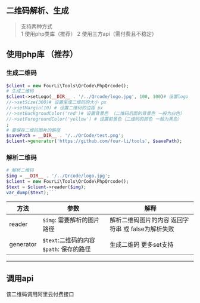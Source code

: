 二维码解析、生成
---

> 支持两种方式  
1 使用php类库（推荐） 
2 使用三方api（需付费且不稳定）

## 使用php库 （推荐）

### 生成二维码

```php
$client = new FourLi\Tools\QrCode\PhpQrcode();
# 生成二维码
$client->setLogo(__DIR__ . '/../Qrcode/logo.jpg', 100, 100)# 设置logo
//->setSize(300)# 设置生成二维码的大小 px
//->setMargin(10) # 设置二维码的边距 px
//->setBackgroudColor('red')# 设置背景色 （二维码后面的背景色 一般为白色）
//->setForegroundColor('yellow') # 设置前景色（二维码的颜色 一般为黑色）
;
# 要保存二维码图片的路径
$savePath = __DIR__ . '/../QrCode/test.png';
$client->generator('https://github.com/four-li/tools', $savePath);
```

### 解析二维码

```php
# 解析二维码
$img = __DIR__ . '/../Qrcode/logo.jpg';
$client = new FourLi\Tools\QrCode\PhpQrcode();
$text = $client->reader($img);
var_dump($text);```
```

方法 | 参数 |  解释 
-|-|-
reader | `$img`: 需要解析的图片路径 | 解析二维码图片的内容 返回字符串 或 false为解析失败 |
generator | `$text`:二维码的内容 `$path`: 保存的路径 | 生成二维码 更多set支持 |

---

## 调用api 

该二维码调用阿里云付费接口

```php

```

